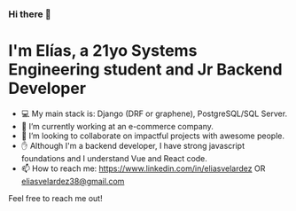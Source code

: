 ### Hi there 👋
# I'm Elías, a 21yo Systems Engineering student and Jr Backend Developer

- :computer: My main stack is: Django (DRF or graphene), PostgreSQL/SQL Server.
- 🌱 I’m currently working at an e-commerce company. 
- 👯 I’m looking to collaborate on impactful projects with awesome people.
- ✋ Although I'm a backend developer, I have strong javascript foundations and I understand Vue and React code.
- 📫 How to reach me: https://www.linkedin.com/in/eliasvelardez OR eliasvelardez38@gmail.com

Feel free to reach me out!
